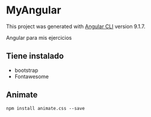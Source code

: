# MyAngular

This project was generated with [Angular CLI](https://github.com/angular/angular-cli) version 9.1.7.

Angular para mis ejercicios

## Tiene instalado
- bootstrap
- Fontawesome

## Animate
```
npm install animate.css --save
```

